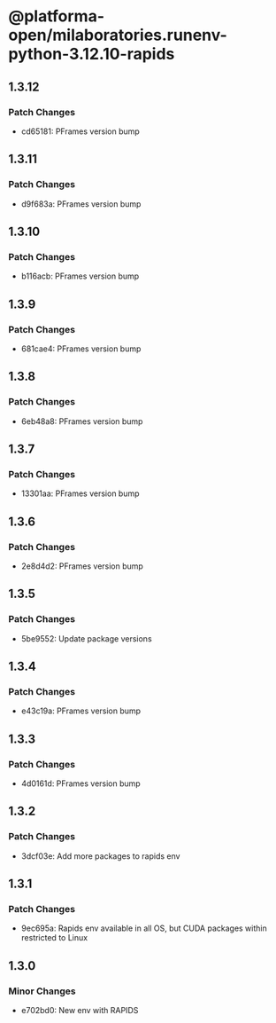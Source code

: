 # @platforma-open/milaboratories.runenv-python-3.12.10-rapids

## 1.3.12

### Patch Changes

- cd65181: PFrames version bump

## 1.3.11

### Patch Changes

- d9f683a: PFrames version bump

## 1.3.10

### Patch Changes

- b116acb: PFrames version bump

## 1.3.9

### Patch Changes

- 681cae4: PFrames version bump

## 1.3.8

### Patch Changes

- 6eb48a8: PFrames version bump

## 1.3.7

### Patch Changes

- 13301aa: PFrames version bump

## 1.3.6

### Patch Changes

- 2e8d4d2: PFrames version bump

## 1.3.5

### Patch Changes

- 5be9552: Update package versions

## 1.3.4

### Patch Changes

- e43c19a: PFrames version bump

## 1.3.3

### Patch Changes

- 4d0161d: PFrames version bump

## 1.3.2

### Patch Changes

- 3dcf03e: Add more packages to rapids env

## 1.3.1

### Patch Changes

- 9ec695a: Rapids env available in all OS, but CUDA packages within restricted to Linux

## 1.3.0

### Minor Changes

- e702bd0: New env with RAPIDS
